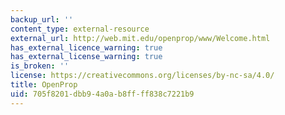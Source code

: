 ```yaml
---
backup_url: ''
content_type: external-resource
external_url: http://web.mit.edu/openprop/www/Welcome.html
has_external_licence_warning: true
has_external_license_warning: true
is_broken: ''
license: https://creativecommons.org/licenses/by-nc-sa/4.0/
title: OpenProp
uid: 705f8201-dbb9-4a0a-b8ff-ff838c7221b9
---
```

